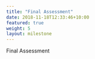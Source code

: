 ```yaml
---
title: "Final Assessment"
date: 2018-11-18T12:33:46+10:00
featured: true
weight: 5
layout: milestone
---
```


Final Assessment